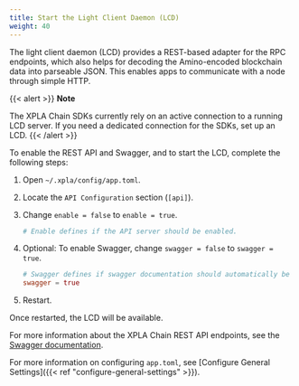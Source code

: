 ```yaml
---
title: Start the Light Client Daemon (LCD)
weight: 40
---
```


The light client daemon (LCD) provides a REST-based adapter for the RPC endpoints, which also helps for decoding the Amino-encoded blockchain data into parseable JSON. This enables apps to communicate with a node through simple HTTP.

{{< alert >}}
**Note**

The XPLA Chain SDKs currently rely on an active connection to a running LCD server. If you need a dedicated connection for the SDKs, set up an LCD.
{{< /alert >}}

To enable the REST API and Swagger, and to start the LCD, complete the following steps:

1. Open `~/.xpla/config/app.toml`.

2. Locate the `API Configuration` section (`[api]`).

3. Change `enable = false` to `enable = true`.

    ```toml
    # Enable defines if the API server should be enabled.
    ```

4. Optional: To enable Swagger, change `swagger = false` to `swagger = true`.

    ```toml
    # Swagger defines if swagger documentation should automatically be registered.
    swagger = true
    ```
 5. Restart.

Once restarted, the LCD will be available.

For more information about the XPLA Chain REST API endpoints, see the [Swagger documentation](https://cube-lcd.xpla.dev/swagger/).

For more information on configuring `app.toml`, see [Configure General Settings]({{< ref "configure-general-settings" >}}).

